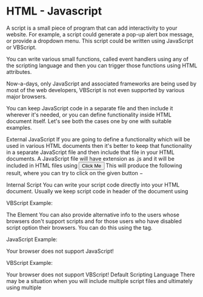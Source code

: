 # HTML - Javascript

A script is a small piece of program that can add interactivity to your website. For example, a script could generate a pop-up alert box message, or provide a dropdown menu. This script could be written using JavaScript or VBScript.

You can write various small functions, called event handlers using any of the scripting language and then you can trigger those functions using HTML attributes.

Now-a-days, only JavaScript and associated frameworks are being used by most of the web developers, VBScript is not even supported by various major browsers.

You can keep JavaScript code in a separate file and then include it wherever it's needed, or you can define functionality inside HTML document itself. Let's see both the cases one by one with suitable examples.

External JavaScript
If you are going to define a functionality which will be used in various HTML documents then it's better to keep that functionality in a separate JavaScript file and then include that file in your HTML documents. A JavaScript file will have extension as .js and it will be included in HTML files using <script> tag.

Example
Consider we define a small function using JavaScript in script.js which has following code −

function Hello() {
   alert("Hello, World");
}
Now let's make use of the above external JavaScript file in our following HTML document −

Live Demo
<!DOCTYPE html>
<html>

   <head>
      <title>Javascript External Script</title>
      <script src = "/html/script.js" type = "text/javascript"/></script>
   </head>

   <body>
      <input type = "button" onclick = "Hello();" name = "ok" value = "Click Me" />
   </body>

</html>
This will produce the following result, where you can try to click on the given button −


Internal Script
You can write your script code directly into your HTML document. Usually we keep script code in header of the document using <script> tag, otherwise there is no restriction and you can put your source code anywhere in the document but inside <script> tag.

Example
Live Demo
<!DOCTYPE html>
<html>

   <head>
      <title>JavaScript Internal Script</title>
      <base href = "https://www.tutorialspoint.com/" />

      <script type = "text/JavaScript">
         function Hello() {
            alert("Hello, World");
         }
      </script>
   </head>

   <body>
      <input type = "button" onclick = "Hello();" name = "ok" value = "Click Me" />
   </body>

</html>
This will produce the following result, where you can try to click on the given button −


Event Handlers
Event handlers are nothing but simply defined functions which can be called against any mouse or keyboard event. You can define your business logic inside your event handler which can vary from a single to 1000s of line code.

Following example explains how to write an event handler. Let's write one simple function EventHandler() in the header of the document. We will call this function when any user brings mouse over a paragraph.

Live Demo
<!DOCTYPE html>
<html>

   <head>
      <title>Event Handlers Example</title>
      <base href = "https://www.tutorialspoint.com/" />

      <script type = "text/JavaScript">
         function EventHandler() {
            alert("I'm event handler!!");
         }
      </script>
   </head>

   <body>
      <p onmouseover = "EventHandler();">Bring your mouse here to see an alert</p>
   </body>

</html>
Now This will produce the following result. Bring your mouse over this line and see the result −


Hide Scripts from Older Browsers
Although most (if not all) browsers these days support JavaScript, but still some older browsers don't. If a browser doesn't support JavaScript, instead of running your script, it would display the code to the user. To prevent this, you can simply place HTML comments around the script as shown below.

JavaScript Example:
<script type = "text/JavaScript">
   <!--
      document.write("Hello JavaScript!");
   //-->
</script>

VBScript Example:
<script type = "text/vbscript">
   <!--
      document.write("Hello VBScript!")
   '-->
</script>
The <noscript> Element
You can also provide alternative info to the users whose browsers don't support scripts and for those users who have disabled script option their browsers. You can do this using the <noscript> tag.

JavaScript Example:
<script type = "text/JavaScript">
   <!--
      document.write("Hello JavaScript!");
   //-->
</script>

<noscript>Your browser does not support JavaScript!</noscript>

VBScript Example:
<script type = "text/vbscript">
   <!--
      document.write("Hello VBScript!")
   '-->
</script>

<noscript>Your browser does not support VBScript!</noscript>
Default Scripting Language
There may be a situation when you will include multiple script files and ultimately using multiple <script> tags. You can specify a default scripting language for all your script tags. This saves you from specifying the language every time you use a script tag within the page. Below is the example −

<meta http-equiv = "Content-Script-Type" content = "text/JavaScript" />
Note that you can still override the default by specifying a language within the script tag.

# References
https://www.tutorialspoint.com/html/html_javascript.htm
